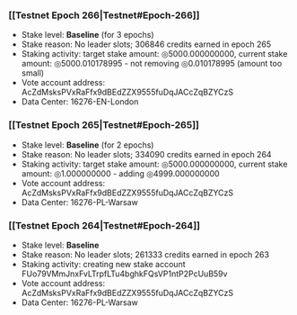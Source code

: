 ### [[Testnet Epoch 266|Testnet#Epoch-266]]
* Stake level: **Baseline** (for 3 epochs)
* Stake reason: No leader slots; 306846 credits earned in epoch 265
* Staking activity: target stake amount: ◎5000.000000000, current stake amount: ◎5000.010178995 - not removing ◎0.010178995 (amount too small)
* Vote account address: AcZdMsksPVxRaFfx9dBEdZZX9555fuDqJACcZqBZYCzS
* Data Center: 16276-EN-London
### [[Testnet Epoch 265|Testnet#Epoch-265]]
* Stake level: **Baseline** (for 2 epochs)
* Stake reason: No leader slots; 334090 credits earned in epoch 264
* Staking activity: target stake amount: ◎5000.000000000, current stake amount: ◎1.000000000 - adding ◎4999.000000000
* Vote account address: AcZdMsksPVxRaFfx9dBEdZZX9555fuDqJACcZqBZYCzS
* Data Center: 16276-PL-Warsaw
### [[Testnet Epoch 264|Testnet#Epoch-264]]
* Stake level: **Baseline**
* Stake reason: No leader slots; 261333 credits earned in epoch 263
* Staking activity: creating new stake account FUo79VMmJnxFvLTrpfLTu4bghkFQsVP1ntP2PcUuB59v
* Vote account address: AcZdMsksPVxRaFfx9dBEdZZX9555fuDqJACcZqBZYCzS
* Data Center: 16276-PL-Warsaw